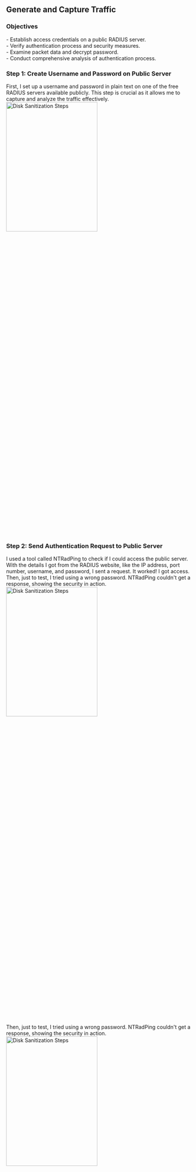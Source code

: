 <h2>Generate and Capture Traffic</h2>

<h3>Objectives</h3>
- Establish access credentials on a public RADIUS server.
<br />
- Verify authentication process and security measures.
<br />
- Examine packet data and decrypt password.
<br />
- Conduct comprehensive analysis of authentication process.

<h3>Step 1: Create Username and Password on Public Server</h3>
First, I set up a username and password in plain text on one of the free RADIUS servers available publicly. This step is crucial as it allows me to capture and analyze the traffic effectively. 
<br />
<img src="https://github.com/Yagoobz/GenerateAndCaptureTraffic/assets/145611184/4ab263ae-caf6-4d3f-89ba-02dc8a59b0e9" height="30%" width="70%" alt="Disk Sanitization Steps"/>

<h3>Step 2: Send Authentication Request to Public Server</h3>
I used a tool called NTRadPing to check if I could access the public server. With the details I got from the RADIUS website, like the IP address, port number, username, and password, I sent a request. It worked! I got access. Then, just to test, I tried using a wrong password. NTRadPing couldn't get a response, showing the security in action.
<br />
<img src="https://github.com/Yagoobz/WindowsDefenderFirewall/assets/145611184/87b92962-7af3-437d-b223-ee207ec87040" height="30%" width="70%" alt="Disk Sanitization Steps"/>

Then, just to test, I tried using a wrong password. NTRadPing couldn't get a response, showing the security in action.
<br />
<img src="https://github.com/Yagoobz/WindowsDefenderFirewall/assets/145611184/60495eb8-4e0b-46a3-8137-21e19f44f658" height="30%" width="70%" alt="Disk Sanitization Steps"/>

<h3>Step 3: Investigate Packet and Decrypt Password </h3>
When dealing with RADIUS, it's important to note that it doesn't encrypt all traffic. Upon examining the initial request, we can observe the username I transmitted to the server. However, it's worth mentioning that the password remains concealed, ensuring a level of security.
<br />
<img src="https://github.com/Yagoobz/WindowsDefenderFirewall/assets/145611184/68e07d7a-dd9d-4e81-98d8-18f5eee70a59" height="30%" width="70%" alt="Disk Sanitization Steps"/>

To decrypt the password, I navigated to the Protocols tab within the Preferences section of Wireshark and selected RADIUS. Utilizing the shared "secret" password provided by the NTRadPing application, I entered it into the designated field. Boom! The decrypted password appeared in clear-text, allowing for further analysis.
<br />
<img src="https://github.com/Yagoobz/WindowsDefenderFirewall/assets/145611184/eacbe87d-6836-4069-ac87-8f6b27e8fa6c" height="30%" width="70%" alt="Disk Sanitization Steps"/>
<br />
<img src="https://github.com/Yagoobz/WindowsDefenderFirewall/assets/145611184/17f7c351-7279-4821-9384-bf7520bc856c" height="30%" width="70%" alt="Disk Sanitization Steps"/>

Alongside the false password, the decrypted credentials were revealed, facilitating a comprehensive analysis of the authentication process.
<br />
<img src="https://github.com/Yagoobz/WindowsDefenderFirewall/assets/145611184/a15f1a98-9b2b-47f8-935a-d57ef26be834" height="30%" width="70%" alt="Disk Sanitization Steps"/>
